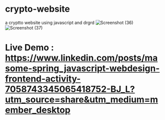 # crypto-website

a cryptto website using javascript and drgrd
![Screenshot (36)](https://user-images.githubusercontent.com/116202175/234234697-ec9a1ab9-21af-4c64-9683-45de40b001c7.png)
![Screenshot (37)](https://user-images.githubusercontent.com/116202175/234234724-a5416131-8d08-44ea-a3f5-eec87c2db900.png)

# Live Demo : https://www.linkedin.com/posts/masome-spring_javascript-webdesign-frontend-activity-7058743345065418752-BJ_L?utm_source=share&utm_medium=member_desktop

